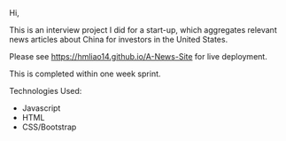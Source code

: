 Hi,

This is an interview project I did for a start-up, which aggregates relevant news articles about China for investors in the United States.

Please see https://hmliao14.github.io/A-News-Site for live deployment.

This is completed within one week sprint.

Technologies Used:
- Javascript
- HTML
- CSS/Bootstrap
